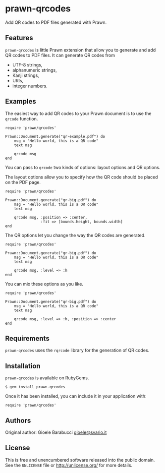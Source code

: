 prawn-qrcodes
=============

Add QR codes to PDF files generated with Prawn.

Features
--------

`prawn-qrcodes` is little Prawn extension that allow you to generate
and add QR codes to PDF files. It can generate QR codes from

* UTF-8 strings,
* alphanumeric strings,
* Kanji strings,
* URIs,
* integer numbers.

Examples
--------

The easiest way to add QR codes to your Prawn document is to use the
`qrcode` function.

	require 'prawn/qrcodes'

	Prawn::Document.generate("qr-example.pdf") do
		msg = "Hello world, this is a QR code"
		text msg

		qrcode msg
	end

You can pass to `qrcode` two kinds of options: layout options and QR
options.

The layout options allow you to specify how the QR code should be
placed on the PDF page.

	require 'prawn/qrcodes'

	Prawn::Document.generate("qr-big.pdf") do
		msg = "Hello world, this is a QR code"
		text msg

		qrcode msg, :position => :center,
		            :fit => [bounds.height, bounds.width]
	end

The QR options let you change the way the QR codes are generated.

	require 'prawn/qrcodes'

	Prawn::Document.generate("qr-big.pdf") do
		msg = "Hello world, this is a QR code"
		text msg

		qrcode msg, :level => :h
	end

You can mix these options as you like.

	require 'prawn/qrcodes'

	Prawn::Document.generate("qr-big.pdf") do
		msg = "Hello world, this is a QR code"
		text msg

		qrcode msg, :level => :h, :position => :center
	end


Requirements
------------

`prawn-qrcodes` uses the `rqrcode` library for the generation of QR
codes.


Installation
------------

`prawn-qrcodes` is available on RubyGems.

	$ gem install prawn-qrcodes

Once it has been installed, you can include it in your application with:

	require 'prawn/qrcodes'


Authors
-------

Original author: Gioele Barabucci <gioele@svario.it>


License
-------

This is free and unencumbered software released into the public domain.
See the `UNLICENSE` file or <http://unlicense.org/> for more details.

